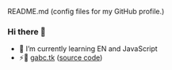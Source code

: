  README.md (config files for my GitHub profile.)
 ### Hi there 👋
- 🌱 I’m currently learning EN and JavaScript
- ⚡🔗 [gabc.tk](https://gabc.tk) ([source code](https://github.com/gabc123123/gabc123123.github.io))

<!--
**gabc123123/gabc123123** is a ✨ _special_ ✨ repository because its `README.md` (this file) appears on your GitHub profile.

Here are some ideas to get you started:

- 🔭 I’m currently working on ...
- 🌱 I’m currently learning ...
- 👯 I’m looking to collaborate on ...
- 🤔 I’m looking for help with ...
- 💬 Ask me about ...
- 📫 How to reach me: ...
- 😄 Pronouns: ...
- ⚡ Fun fact: ...
-->


